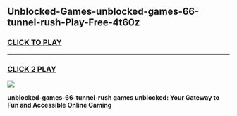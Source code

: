 
## Unblocked-Games-unblocked-games-66-tunnel-rush-Play-Free-4t60z
<h3>
<a href="https://premium76.site?title=unblocked-games-66-tunnel-rush&ref=17A">CLICK TO PLAY</a></h3>
<hr>

<h3>
<a href="https://premium76.site?title=unblocked-games-66-tunnel-rush&ref=17A">CLICK 2 PLAY</a>
  
</h3>

<a href="https://premium76.site?title=unblocked-games-66-tunnel-rush&ref=17A"><img src="https://clearcache.store/games.png"></a>


**unblocked-games-66-tunnel-rush games unblocked: Your Gateway to Fun and Accessible Online Gaming**
